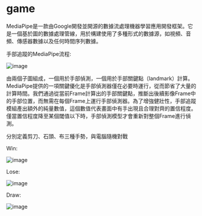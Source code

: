 # game

MediaPipe是一款由Google開發並開源的數據流處理機器學習應用開發框架。它是一個基於圖的數據處理管線，用於構建使用了多種形式的數據源，如視頻、音頻、傳感器數據以及任何時間序列數據。


手部追蹤的MediaPipe流程:

![image](https://github.com/LizhuChen/game/blob/main/img/architecture.png)

由兩個子圖組成，一個用於手部偵測，一個用於手部關鍵點（landmark）計算。 MediaPipe提供的一項關鍵優化是手部偵測器僅在必要時運行，從而節省了大量的計算時間。我們通過從當前Frame計算出的手部關鍵點，推斷出後續影像Frame中的手部位置，而無需在每個Frame上運行手部偵測器。為了增強健壯性，手部追蹤模組產出額外的純量數值，這個數值代表畫面中有手出現且合理對齊的置信程度。僅當置信程度降至某個閾值以下時，手部偵測模型才會重新對整個Frame進行偵測。


分別定義剪刀、石頭、布三種手勢，與電腦隨機對戰

Win:

![image](https://github.com/LizhuChen/game/blob/main/img/win.png)

Lose:

![image](https://github.com/LizhuChen/game/blob/main/img/lose.png)

Draw:

![image](https://github.com/LizhuChen/game/blob/main/img/draw.png)
